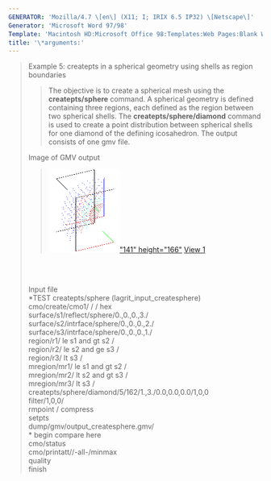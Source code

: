 ```yaml
---
GENERATOR: 'Mozilla/4.7 \[en\] (X11; I; IRIX 6.5 IP32) \[Netscape\]'
Generator: 'Microsoft Word 97/98'
Template: 'Macintosh HD:Microsoft Office 98:Templates:Web Pages:Blank Web Page'
title: '\*arguments:'
---
```


> Example 5: createpts in a spherical geometry using shells as region
> boundaries
>
> > The objective is to create a spherical mesh using the
> > **createpts/sphere** command.
> > A spherical geometry is defined containing three regions, each
> > defined as the region between two spherical shells. The
> > **createpts/sphere/diamond** command is used to create a point
> > distribution between spherical shells for one diamond of the
> > defining icosahedron. The output consists of one gmv file.
>
> Image of GMV output
>
> > [![](image/image5tn.gif)"141"
> > height="166"](image/image5.gif) [View 1](image/image5.gif)
>
> \
>  
>
> Input file\
> \*TEST createpts/sphere (lagrit\_input\_createsphere)\
> cmo/create/cmo1/ / / hex\
> surface/s1/reflect/sphere/0.,0.,0.,3./\
> surface/s2/intrface/sphere/0.,0.,0.,2./\
> surface/s3/intrface/sphere/0.,0.,0.,1./\
> region/r1/ le s1 and gt s2 /\
> region/r2/ le s2 and ge s3 /\
> region/r3/ lt s3 /\
> mregion/mr1/ le s1 and gt s2 /\
> mregion/mr2/ lt s2 and gt s3 /\
> mregion/mr3/ lt s3 /\
> createpts/sphere/diamond/5/162/1.,3./0.0,0.0,0.0/1,0,0\
> filter/1,0,0/\
> rmpoint / compress\
> setpts\
> dump/gmv/output\_createsphere.gmv/\
> \* begin compare here\
> cmo/status\
> cmo/printatt//-all-/minmax\
> quality\
> finish
